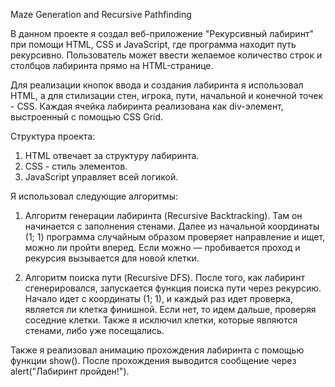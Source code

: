 Maze Generation and Recursive Pathfinding

В данном проекте я создал веб-приложение "Рекурсивный лабиринт" при помощи HTML, CSS и JavaScript, где программа находит путь рекурсивно. Пользователь может ввести желаемое количество строк и столбцов лабиринта прямо на HTML-странице.

Для реализации кнопок ввода и создания лабиринта я использовал HTML, а для стилизации стен, игрока, пути, начальной и конечной точек - CSS. Каждая ячейка лабиринта реализована как div-элемент, выстроенный с помощью CSS Grid.

Структура проекта:
1) HTML отвечает за структуру лабиринта.
2) CSS - стиль элементов.
3) JavaScript управляет всей логикой.

Я использовал следующие алгоритмы:

1) Алгоритм генерации лабиринта (Recursive Backtracking). Там он начинается с заполнения стенами. Далее из начальной координаты (1; 1) программа случайным образом проверяет направление и ищет, можно ли пройти вперед. 
Если можно — пробивается проход и рекурсия вызывается для новой клетки.

2) Алгоритм поиска пути (Recursive DFS). После того, как лабиринт сгенерировался, запускается функция поиска пути через рекурсию. Начало идет с координаты (1; 1), и каждый раз идет проверка, является ли клетка финишной.
Если нет, то идем дальше, проверяя соседние клетки. Также я исключил клетки, которые являются стенами, либо уже посещались. 

Также я реализовал анимацию прохождения лабиринта с помощью функции show(). После прохождения выводится сообщение через alert("Лабиринт пройден!").
